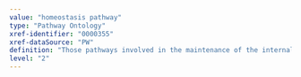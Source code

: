 ```yaml
---
value: "homeostasis pathway"
type: "Pathway Ontology"
xref-identifier: "0000355"
xref-dataSource: "PW"
definition: "Those pathways involved in the maintenance of the internal environment of an organism, the adequate levels of substances and nutrients, the stability of normal body states and the feedback regulatory mechanisms that control them."
level: "2"
---
```

